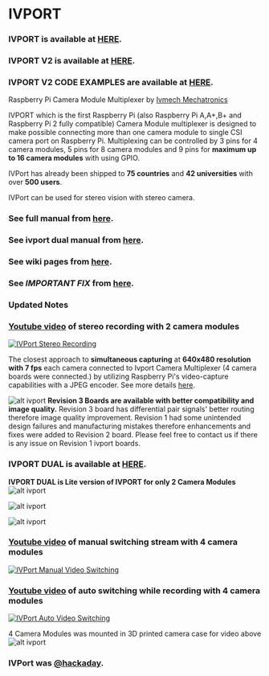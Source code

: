 IVPORT
======

### IVPORT is available at [HERE](http://www.ivmech.com/magaza/ivport-p-90).

### IVPORT V2 is available at [HERE](http://www.ivmech.com/magaza/ivport-v2-p-107).

### IVPORT V2 CODE EXAMPLES are available at [HERE](https://github.com/ivmech/ivport-v2).

Raspberry Pi Camera Module Multiplexer by [Ivmech Mechatronics](http://www.ivmech.com)

IVPORT which is the first Raspberry Pi (also Raspberry Pi A,A+,B+ and Raspberry Pi 2 fully compatible) Camera Module multiplexer is designed to make possible connecting more than one camera module to single CSI camera port on Raspberry Pi. Multiplexing can be controlled by 3 pins for 4 camera modules, 5 pins for 8 camera modules and 9 pins for **maximum up to 16 camera modules** with using GPIO.

IVPort has already been shipped to **75 countries** and **42 universities** with over **500 users**.

IVPort can be used for stereo vision with stereo camera.

### See full manual from [here](https://raw.githubusercontent.com/ivmech/ivport/master/docs/ivport_manual.pdf).
### See ivport dual manual from [here](https://raw.githubusercontent.com/ivmech/ivport/master/docs/ivport_dual_manual.pdf).
### See wiki pages from  [here](https://github.com/ivmech/ivport/wiki).
### See _IMPORTANT FIX_ from [here](https://github.com/ivmech/ivport/wiki/Important-Fix).

### Updated Notes

### [Youtube video](https://www.youtube.com/watch?v=w4JZN7Y0d2o) of stereo recording with 2 camera modules
[![IVPort Stereo Recording](https://raw.githubusercontent.com/ivmech/ivport/master/images/ivport_stereo_01.jpg)](https://www.youtube.com/watch?v=w4JZN7Y0d2o)

The closest approach to **simultaneous capturing** at **640x480 resolution with 7 fps** each camera connected to Ivport Camera Multiplexer (4 camera boards were connected.) by utilizing Raspberry Pi's video-capture capabilities with a JPEG encoder. See more details [here](https://github.com/ivmech/ivport/wiki/Capture-Sequence).

![alt ivport](https://raw.githubusercontent.com/ivmech/ivport/master/images/ivport_rev3_01.jpg)
**Revision 3 Boards are available with better compatibility and image quality.**
Revision 3 board has differential pair signals' better routing therefore image quality improvement.
Revision 1 had some unintended design failures and manufacturing mistakes therefore enhancements and fixes were added to Revision 2 board. Please feel free to contact us if there is any issue on Revision 1 ivport boards.

### IVPORT DUAL is available at [HERE](http://www.ivmech.com/magaza/en/development-modules-c-4/ivport-dual-raspberry-pi-camera-module-multiplexer-p-104).
**IVPORT DUAL is Lite version of IVPORT for only 2 Camera Modules**
![alt ivport](https://raw.githubusercontent.com/ivmech/ivport/master/images/ivport_dual_01.jpg)

![alt ivport](https://raw.githubusercontent.com/ivmech/ivport/master/images/ivport_history_01.jpg)

![alt ivport](https://raw.githubusercontent.com/ivmech/ivport/master/images/ivport_02.jpg)

### [Youtube video](http://www.youtube.com/watch?v=bzw80AsX4OM) of manual switching stream with 4 camera modules
[![IVPort Manual Video Switching](http://img.youtube.com/vi/bzw80AsX4OM/0.jpg)](http://www.youtube.com/watch?v=bzw80AsX4OM)

### [Youtube video](http://www.youtube.com/watch?v=KEbnxAWgLeo) of auto switching while recording with 4 camera modules
[![IVPort Auto Video Switching](http://img.youtube.com/vi/KEbnxAWgLeo/0.jpg)](http://www.youtube.com/watch?v=KEbnxAWgLeo)

4 Camera Modules was mounted in 3D printed camera case for video above
![alt ivport](https://raw.githubusercontent.com/ivmech/ivport/master/images/ivport_04.jpg)

### IVPort was [@hackaday](http://hackaday.com/2014/12/19/multiplexing-pi-cameras/).
